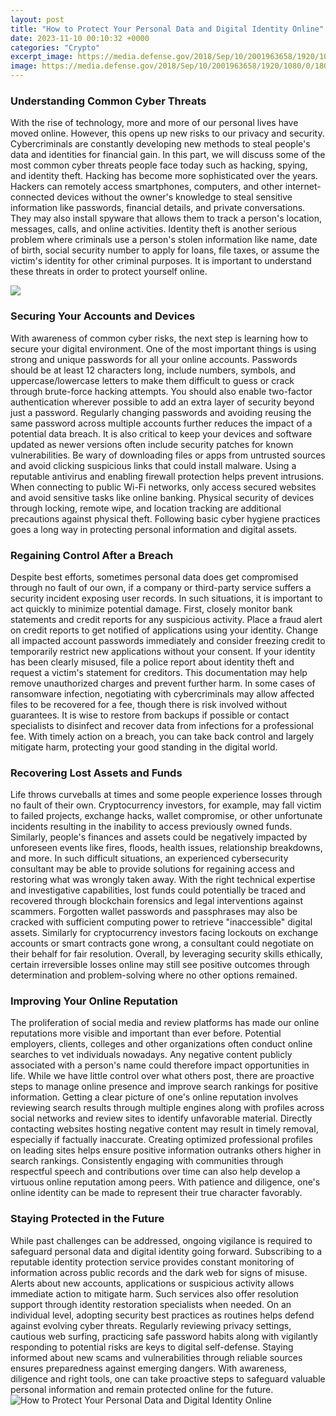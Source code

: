 ```yaml
---
layout: post
title: "How to Protect Your Personal Data and Digital Identity Online"
date: 2023-11-10 00:10:32 +0000
categories: "Crypto"
excerpt_image: https://media.defense.gov/2018/Sep/10/2001963658/1920/1080/0/180910-D-IM742-3011.JPG
image: https://media.defense.gov/2018/Sep/10/2001963658/1920/1080/0/180910-D-IM742-3011.JPG
---
```


### Understanding Common Cyber Threats
With the rise of technology, more and more of our personal lives have moved online. However, this opens up new risks to our privacy and security. Cybercriminals are constantly developing new methods to steal people's data and identities for financial gain. In this part, we will discuss some of the most common cyber threats people face today such as hacking, spying, and identity theft. 
Hacking has become more sophisticated over the years. Hackers can remotely access smartphones, computers, and other internet-connected devices without the owner's knowledge to steal sensitive information like passwords, financial details, and private conversations. They may also install spyware that allows them to track a person's location, messages, calls, and online activities. Identity theft is another serious problem where criminals use a person's stolen information like name, date of birth, social security number to apply for loans, file taxes, or assume the victim's identity for other criminal purposes.  It is important to understand these threats in order to protect yourself online.

![](https://now.symassets.com/content/dam/norton/global/images/non-product/misc/tlc/tools-to-protect-personal-information.png)
### Securing Your Accounts and Devices
With awareness of common cyber risks, the next step is learning how to secure your digital environment. One of the most important things is using strong and unique passwords for all your online accounts. Passwords should be at least 12 characters long, include numbers, symbols, and uppercase/lowercase letters to make them difficult to guess or crack through brute-force hacking attempts. You should also enable two-factor authentication wherever possible to add an extra layer of security beyond just a password. Regularly changing passwords and avoiding reusing the same password across multiple accounts further reduces the impact of a potential data breach.
It is also critical to keep your devices and software updated as newer versions often include security patches for known vulnerabilities. Be wary of downloading files or apps from untrusted sources and avoid clicking suspicious links that could install malware. Using a reputable antivirus and enabling firewall protection helps prevent intrusions. When connecting to public Wi-Fi networks, only access secured websites and avoid sensitive tasks like online banking. Physical security of devices through locking, remote wipe, and location tracking are additional precautions against physical theft. Following basic cyber hygiene practices goes a long way in protecting personal information and digital assets.
### Regaining Control After a Breach  
Despite best efforts, sometimes personal data does get compromised through no fault of our own, if a company or third-party service suffers a security incident exposing user records. In such situations, it is important to act quickly to minimize potential damage. First, closely monitor bank statements and credit reports for any suspicious activity. Place a fraud alert on credit reports to get notified of applications using your identity. Change all impacted account passwords immediately and consider freezing credit to temporarily restrict new applications without your consent.
If your identity has been clearly misused, file a police report about identity theft and request a victim's statement for creditors. This documentation may help remove unauthorized charges and prevent further harm. In some cases of ransomware infection, negotiating with cybercriminals may allow affected files to be recovered for a fee, though there is risk involved without guarantees. It is wise to restore from backups if possible or contact specialists to disinfect and recover data from infections for a professional fee. With timely action on a breach, you can take back control and largely mitigate harm, protecting your good standing in the digital world. 
### Recovering Lost Assets and Funds
Life throws curveballs at times and some people experience losses through no fault of their own. Cryptocurrency investors, for example, may fall victim to failed projects, exchange hacks, wallet compromise, or other unfortunate incidents resulting in the inability to access previously owned funds. Similarly, people's finances and assets could be negatively impacted by unforeseen events like fires, floods, health issues, relationship breakdowns, and more. In such difficult situations, an experienced cybersecurity consultant may be able to provide solutions for regaining access and restoring what was wrongly taken away.
With the right technical expertise and investigative capabilities, lost funds could potentially be traced and recovered through blockchain forensics and legal interventions against scammers. Forgotten wallet passwords and passphrases may also be cracked with sufficient computing power to retrieve "inaccessible" digital assets. Similarly for cryptocurrency investors facing lockouts on exchange accounts or smart contracts gone wrong, a consultant could negotiate on their behalf for fair resolution. Overall, by leveraging security skills ethically, certain irreversible losses online may still see positive outcomes through determination and problem-solving where no other options remained. 
### Improving Your Online Reputation   
The proliferation of social media and review platforms has made our online reputations more visible and important than ever before. Potential employers, clients, colleges and other organizations often conduct online searches to vet individuals nowadays. Any negative content publicly associated with a person's name could therefore impact opportunities in life. While we have little control over what others post, there are proactive steps to manage online presence and improve search rankings for positive information.
Getting a clear picture of one's online reputation involves reviewing search results through multiple engines along with profiles across social networks and review sites to identify unfavorable material. Directly contacting websites hosting negative content may result in timely removal, especially if factually inaccurate. Creating optimized professional profiles on leading sites helps ensure positive information outranks others higher in search rankings. Consistently engaging with communities through respectful speech and contributions over time can also help develop a virtuous online reputation among peers. With patience and diligence, one's online identity can be made to represent their true character favorably.
### Staying Protected in the Future
While past challenges can be addressed, ongoing vigilance is required to safeguard personal data and digital identity going forward. Subscribing to a reputable identity protection service provides constant monitoring of information across public records and the dark web for signs of misuse. Alerts about new accounts, applications or suspicious activity allows immediate action to mitigate harm. Such services also offer resolution support through identity restoration specialists when needed. 
On an individual level, adopting security best practices as routines helps defend against evolving cyber threats. Regularly reviewing privacy settings, cautious web surfing, practicing safe password habits along with vigilantly responding to potential risks are keys to digital self-defense. Staying informed about new scams and vulnerabilities through reliable sources ensures preparedness against emerging dangers. With awareness, diligence and right tools, one can take proactive steps to safeguard valuable personal information and remain protected online for the future.
![How to Protect Your Personal Data and Digital Identity Online](https://media.defense.gov/2018/Sep/10/2001963658/1920/1080/0/180910-D-IM742-3011.JPG)
